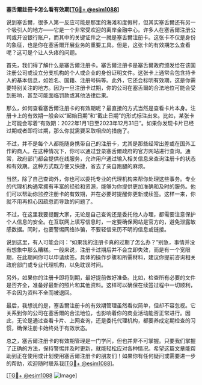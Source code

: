 **塞舌爾註冊卡怎么看有效期[[TG💪+ @esim1088](https://t.me/s/esim1088)]**

说到塞舌爾，很多人第一反应可能是那里的海滩和度假村，但其实塞舌爾还有另一个吸引人的地方——它是一个非常受欢迎的离岸金融中心。许多人在塞舌爾注册公司或开设银行账户，而其中的关键证件之一就是塞舌爾注册卡。这张卡不仅是身份的象征，也是你在塞舌爾开展业务的重要工具。但是，这张卡的有效期怎么查看呢？这可是个让人头疼的问题。

首先，我们得了解什么是塞舌爾注册卡。塞舌爾注册卡是塞舌爾政府颁发给在该国注册公司或设立分支机构的个人或企业的身份证明文件。这张卡上通常会包含持卡人的基本信息，如姓名、国籍、注册号码等。此外，它还会标明有效期，这是你需要特别关注的地方。因为一旦注册卡过期，你的公司在塞舌爾的合法地位可能会受到影响，甚至可能面临罚款或其他法律后果。

那么，如何查看塞舌爾注册卡的有效期呢？最直接的方式当然是查看卡片本身。注册卡上的有效期一般会以“起始日期”和“截止日期”的形式标注出来。比如，某张卡上可能会写着“有效期：2022年1月1日至2023年12月31日”。如果你发现卡片已经过期或者即将过期，那么你就需要采取相应的措施了。

不过，并不是每个人都能随身携带自己的注册卡，尤其是那些经常出差或在国外工作的商人。在这种情况下，你可以通过登录塞舌爾政府的官方网站进行查询。通常，政府部门都会提供在线服务，允许用户通过输入相关信息来查询注册卡的状态和有效期。这种方式既方便又快捷，省去了亲自跑腿的麻烦。

当然，除了自己查询外，你也可以委托专业的代理机构来帮你处理这些事务。专业的代理机构通常拥有丰富的经验和资源，能够为你提供更加准确和及时的服务。他们可以帮助你监控注册卡的有效期，并在必要时提醒你更新或续签。这样一来，你就不用再担心因疏忽而导致的问题了。

不过，在这里我要提醒大家，无论是自己查询还是委托他人办理，都需要注意保护个人信息的安全。在互联网上填写信息时，一定要确保网站是官方的，避免泄露敏感数据。同时，也要警惕网络诈骗，不要轻信来历不明的信息或链接。

说到这里，有人可能会问：“如果我的注册卡真的过期了怎么办？”别急，事情并没有想象中那么糟糕。一般来说，注册卡过期后并不会立即失效，而是有一个宽限期，在此期间你可以申请续签。具体的操作步骤和所需材料，建议你提前咨询相关政府部门或专业代理机构，以免耽误时间。

另外，如果你的注册卡即将到期，最好提前做好准备。比如，检查所有必要的文件是否齐全，准备好最新的照片和其他资料。这样可以确保在续签过程中一切顺利，不会因为资料不全而被退回。

最后，我想说的是，塞舌爾注册卡的有效期管理虽然看似简单，但却不容忽视。它关系到你的公司在塞舌爾的合法地位，也影响着你的商业活动能否正常进行。因此，无论是通过查看卡片、上网查询，还是委托代理机构，都要养成定期检查的习惯，确保注册卡始终处于有效状态。

总之，塞舌爾注册卡的有效期管理是一门学问，但也并非不可掌握。只要我们掌握了正确的方法，保持警惕并及时更新，就能轻松应对各种情况。希望这篇文章能帮助到正在使用或计划使用塞舌爾注册卡的朋友们！如果你有任何疑问或需要进一步的帮助，欢迎随时联系我[[TG💪+ @esim1088](https://t.me/s/esim1088)]。

[[TG💪+ @esim1088](https://t.me/s/esim1088) ![Image](https://i.postimg.cc/4NQfJmqS/Snipaste-2025-05-13-00-14-12.png)]